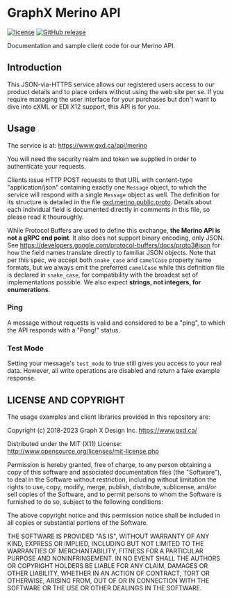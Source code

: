 # GraphX Merino API

[![license](https://img.shields.io/github/license/graphx-design/merino-api-clients.svg?style=plastic)]() [![GitHub release](https://img.shields.io/github/release/graphx-design/merino-api-clients.svg?style=plastic)]()

Documentation and sample client code for our Merino API.

## Introduction

This JSON-via-HTTPS service allows our registered users access to our product details and to place orders without using the web site per se.  If you require managing the user interface for your purchases but don't want to dive into cXML or EDI X12 support, this API is for you.

## Usage

The service is at: <https://www.gxd.ca/api/merino>

You will need the security realm and token we supplied in order to authenticate your requests.

Clients issue HTTP POST requests to that URL with content-type "application/json" containing exactly one `Message` object, to which the service will respond with a single `Message` object as well.  The definition for its structure is detailed in the file [gxd.merino.public.proto](https://github.com/graphx-design/merino-api-clients/blob/master/gxd.merino.public.proto).  Details about each individual field is documented directly in comments in this file, so please read it thouroughly.

While Protocol Buffers are used to define this exchange, **the Merino API is not a gRPC end point**.  It also does not support binary encoding, only JSON.  See <https://developers.google.com/protocol-buffers/docs/proto3#json> for how the field names translate directly to familiar JSON objects.  Note that per this spec, we accept both `snake_case` and `camelCase` property name formats, but we always emit the preferred `camelCase` while this definition file is declared in `snake_case`, for compatibility with the broadest set of implementations possible.  We also expect **strings, not integers, for enumerations**.

### Ping

A message without requests is valid and considered to be a "ping", to which the API responds with a "Pong!" status.

### Test Mode

Setting your message's `test_mode` to true still gives you access to your real data.  However, all write operations are disabled and return a fake example response.

## LICENSE AND COPYRIGHT

The usage examples and client libraries provided in this repository are:

Copyright (c) 2018-2023 Graph X Design Inc. <https://www.gxd.ca/>

Distributed under the MIT (X11) License:
http://www.opensource.org/licenses/mit-license.php

Permission is hereby granted, free of charge, to any person obtaining a copy of this software and associated documentation files (the "Software"), to deal in the Software without restriction, including without limitation the rights to use, copy, modify, merge, publish, distribute, sublicense, and/or sell copies of the Software, and to permit persons to whom the Software is furnished to do so, subject to the following conditions:

The above copyright notice and this permission notice shall be included in all copies or substantial portions of the Software.

THE SOFTWARE IS PROVIDED "AS IS", WITHOUT WARRANTY OF ANY KIND, EXPRESS OR IMPLIED, INCLUDING BUT NOT LIMITED TO THE WARRANTIES OF MERCHANTABILITY, FITNESS FOR A PARTICULAR PURPOSE AND NONINFRINGEMENT. IN NO EVENT SHALL THE AUTHORS OR COPYRIGHT HOLDERS BE LIABLE FOR ANY CLAIM, DAMAGES OR OTHER LIABILITY, WHETHER IN AN ACTION OF CONTRACT, TORT OR OTHERWISE, ARISING FROM, OUT OF OR IN CONNECTION WITH THE SOFTWARE OR THE USE OR OTHER DEALINGS IN THE SOFTWARE.
